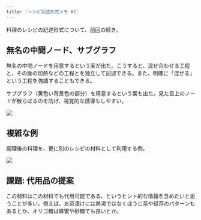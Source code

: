 ```yaml
---
title: 'レシピ記述形式メモ #2'
---
```

料理のレシピの記述形式について、[前回](https://r7kamura.com/articles/2022-05-13-mermaid-recipe-memo)の続き。

無名の中間ノード、サブグラフ
--------------

無名の中間ノードを用意するという案が出た。こうすると、混ぜ合わせる工程と、その後の加熱などの工程とを独立して記述できる。また、明確に「混ぜる」という工程を強調することもできる。

サブグラフ（黄色い背景色の部分）を用意するという案も出た。見た目上のノードが散らばるのを防げ、視覚的な誘導もしやすい。

![](https://lh4.googleusercontent.com/Kskb_atPFlg3VAWtVeFkFjqNagFot7UuadEuPqdNBYz79RQZ4-cgI8niKf8H_WTDr47vkoIcnC1yFdKJFYswPTCCgdS3Xmcory2im2PCvkX93TGIL7y-BhKxNkXJT119hIA6J4Ku2VQTGWNrTA)

複雑な例
----

調理後の料理を、更に別のレシピの材料として利用する例。

![](https://lh4.googleusercontent.com/bTxqk_OMCy3CU_k3VKoWdOcggW1iPRV5-Edh7a5NK61h66_PU0i4Iyc4AOAZZ3G4mywQUjzyfqhXa2gl_dfeSgg7NFsBHDwuTeW5NjqMdY706d16z8mOd2wv1j8Ozvg8c1cHdMAPRvLI5X_hHg)

課題: 代用品の提案
----------

この材料はこの材料でも代用可能である、というヒント的な情報を含めたいと思うことが多い。例えば、お茶漬けには熱湯ではなくほうじ茶や緑茶のパターンもあるとか、オリゴ糖は蜂蜜や砂糖でも良いとか。
